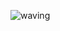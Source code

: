 ![waving](https://capsule-render.vercel.app/api?type=waving&height=200&text=SeungMin's%20Github&fontAlign=80&fontAlignY=40&color=gradient)
<!--
**smpark00/smpark00** is a ✨ _special_ ✨ repository because its `README.md` (this file) appears on your GitHub profile.

Here are some ideas to get you started:

- 🔭 I’m currently working on ...
- 🌱 I’m currently learning ...
- 👯 I’m looking to collaborate on ...
- 🤔 I’m looking for help with ...
- 💬 Ask me about ...
- 📫 How to reach me: ...
- 😄 Pronouns: ...
- ⚡ Fun fact: ...
-->
